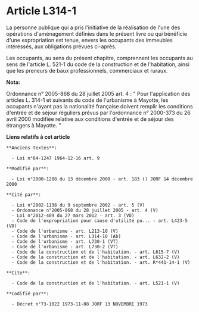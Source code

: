 # Article L314-1

La personne publique qui a pris l'initiative de la réalisation de l'une des opérations d'aménagement définies dans le présent
livre ou qui bénéficie d'une expropriation est tenue, envers les occupants des immeubles intéressés, aux obligations prévues
ci-après. 

Les occupants, au sens du présent chapitre, comprennent les occupants au sens de l'article L. 521-1 du code de la
construction et de l'habitation, ainsi que les preneurs de baux professionnels, commerciaux et ruraux.

**Nota:**

Ordonnance n° 2005-868 du 28 juillet 2005 art. 4 : " Pour l'application des articles L. 314-1 et suivants du code de
l'urbanisme à Mayotte, les occupants n'ayant pas la nationalité française doivent remplir les conditions d'entrée et de
séjour réguliers prévus par l'ordonnance n° 2000-373 du 26 avril 2000 modifiée relative aux conditions d'entrée et de séjour
des étrangers à Mayotte. "

**Liens relatifs à cet article**

	**Anciens textes**:

	  - Loi n°64-1247 1964-12-16 art. 9

	**Modifié par**:

	  - Loi n°2000-1208 du 13 décembre 2000 - art. 183 () JORF 14 décembre 2000

	**Cité par**:

	  - Loi n°2002-1138 du 9 septembre 2002 - art. 5 (V)
	  - Ordonnance n°2005-868 du 28 juillet 2005 - art. 4 (V)
	  - Loi n°2012-409 du 27 mars 2012 - art. 3 (VD)
	  - Code de l'expropriation pour cause d'utilité pu... - art. L423-5 (VD)
	  - Code de l'urbanisme - art. L213-10 (V)
	  - Code de l'urbanisme - art. L314-10 (Ab)
	  - Code de l'urbanisme - art. L730-1 (VT)
	  - Code de l'urbanisme - art. L730-2 (VT)
	  - Code de la construction et de l'habitation. - art. L615-7 (V)
	  - Code de la construction et de l'habitation. - art. L632-2 (V)
	  - Code de la construction et de l'habitation. - art. R*441-14-1 (V)

	**Cite**:

	  - Code de la construction et de l'habitation. - art. L521-1 (V)

	**Codifié par**:

	  - Décret n°73-1022 1973-11-08 JORF 13 NOVEMBRE 1973
